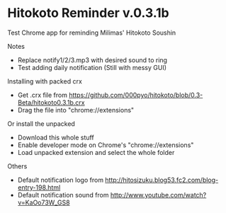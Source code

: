 Hitokoto Reminder v.0.3.1b
==================
Test Chrome app for reminding Milimas' Hitokoto Soushin


Notes
- Replace notify1/2/3.mp3 with desired sound to ring
- Test adding daily notification (Still with messy GUI)

Installing with packed crx
- Get .crx file from https://github.com/000pyo/hitokoto/blob/0.3-Beta/hitokoto0.3.1b.crx
- Drag the file into "chrome://extensions"

Or install the unpacked
- Download this whole stuff
- Enable developer mode on Chrome's "chrome://extensions"
- Load unpacked extension and select the whole folder

Others
- Default notification logo from http://hitosizuku.blog53.fc2.com/blog-entry-198.html
- Default notification sound from http://www.youtube.com/watch?v=KaOo73W_GS8
